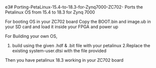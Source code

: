 e3# Porting-PetaLinux-15.4-to-18.3-for-Zynq7000-ZC702-
Ports the Petalinux OS from 15.4 to 18.3 for Zynq 7000


For booting OS in your ZC702 board 
Copy the BOOT.bin and image.ub in your SD card and load it inside your FPGA and power up

For Building your own OS,
1. build using the given .hdf & .bit file with your petalinux
2.Replace the existing system-user.dtsi with the file provided

Then you have petalinux 18.3 working in your ZC702 board
